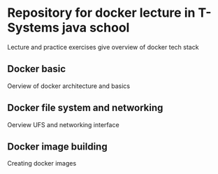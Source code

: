 # Repository for docker lecture in T-Systems java school

Lecture and practice exercises give overview of docker tech stack

## Docker basic

Oerview of docker architecture and basics

## Docker file system and networking

Oerview UFS and networking interface

## Docker image building

Creating docker images
